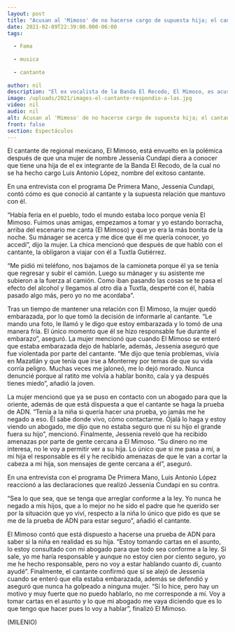 ```yaml
---
layout: post
title: "Acusan al 'Mimoso' de no hacerse cargo de supuesta hija; el cantante responde"
date: 2021-02-09T22:39:00.000-06:00
tags:
  
  - Fama
  
  - musica
  
  - cantante
  
author: nil
description: "El ex vocalista de la Banda El Recodo, El Mimoso, es acusado de no hacerse responsable de una supuesta hija y de agredir a la madre de la niña. "
image: /uploads/2021/images-el-cantante-respondio-a-las.jpg
video: nil
audio: nil
alt: Acusan al 'Mimoso' de no hacerse cargo de supuesta hija; el cantante responde
front: false
section: Espectáculos
---
```


El cantante de regional mexicano, El Mimoso, está envuelto en la polémica después de que una mujer de nombre Jessenia Cundapi diera a conocer que tiene una hija de el ex integrante de la Banda El Recodo, de la cual no se ha hecho cargo Luis Antonio López, nombre del exitoso cantante. 

En una entrevista con el programa De Primera Mano, Jessenia Cundapi, contó cómo es que conoció al cantante y la supuesta relación que mantuvo con él. 

“Había feria en el pueblo, todo el mundo estaba loco porque venía El Mimoso. Fuimos unas amigas, empezamos a tomar y yo estando borracha, arriba del escenario me canta (El Mimoso) y que yo era la más bonita de la noche. Su mánager se acerca y me dice que él me quería conocer, yo accedí”, dijo la mujer. 
La chica mencionó que después de que habló con el cantante, la obligaron a viajar con él a Tuxtla Gutiérrez. 

“Me pidió mi teléfono, nos bajamos de la camioneta porque él ya se tenía que regresar y subir el camión. Luego su mánager y su asistente me subieron a la fuerza al camión. Como iban pasando las cosas se te pasa el efecto del alcohol y llegamos al otro día a Tuxtla, desperté con él, había pasado algo más, pero yo no me acordaba”. 

Tras un tiempo de mantener una relación con El Mimoso, la mujer quedó embarazada, por lo que tomó la decisión de informarle al cantante. 
“Le mando una foto, le llamó y le digo que estoy embarazada y lo tomó de una manera fría. El único momento que él se hizo responsable fue durante el embarazo”, aseguró. 
La mujer mencionó que cuando El Mimoso se enteró que estaba embarazada dejo de hablarle, además, Jessenia aseguró que fue violentada por parte del cantante. 
“Me dijo que tenía problemas, vivía en Mazatlán y que tenía que irse a Monterrey por temas de que su vida corría peligro. Muchas veces me jaloneó, me lo dejó morado. Nunca denuncié porque al ratito me volvía a hablar bonito, caía y ya después tienes miedo”, añadió la joven. 

La mujer mencionó que ya se puso en contacto con un abogado para que la oriente, además de que está dispuesta a que el cantante se haga la prueba de ADN. 
“Tenía a la niña si quería hacer una prueba, yo jamás me he negado a eso. Él sabe donde vivo, cómo contactarme. Ojalá lo haga y estoy viendo un abogado, me dijo que no estaba seguro que ni su hijo el grande fuera su hijo”, mencionó. 
Finalmente, Jessenia reveló que ha recibido amenazas por parte de gente cercana a El Mimoso. 
“Su dinero no me interesa, no le voy a permitir ver a su hija. Lo único que si me pasa a mí, a mi hija el responsable es él y he recibido amenazas de que le van a cortar la cabeza a mi hija, son mensajes de gente cercana a él”, aseguró.

En una entrevista con el programa De Primera Mano, Luis Antonio López reaccionó a las declaraciones que realizó Jessenia Cundapi en su contra. 

“Sea lo que sea, que se tenga que arreglar conforme a la ley. Yo nunca he negado a mis hijos, que a lo mejor no he sido el padre que he querido ser por la situación que yo viví, respecto a la niña lo único que pido es que se me de la prueba de ADN para estar seguro”, añadió el cantante. 

El Mimoso contó que está dispuesto a hacerse una prueba de ADN para saber si la niña en realidad es su hija. “Estoy tomando cartas en el asunto, lo estoy consultado con mi abogado para que todo sea conforme a la ley. Si sale, yo me haría responsable y aunque no estoy cien por ciento seguro, yo me he hecho responsable, pero no voy a estar hablando cuanto di, cuanto ayudé”. Finalmente, el cantante confirmó que sí se alejó de Jessenia cuando se enteró que ella estaba embarazada, además se defendió y aseguró que nunca ha golpeado a ninguna mujer.
“Sí lo hice, pero hay un motivo y muy fuerte que no puedo hablarlo, no me corresponde a mí. Voy a tomar cartas en el asunto y lo que mi abogado me vaya diciendo que es lo que tengo que hacer pues lo voy a hablar”, finalizó El Mimoso. 

(MILENIO)